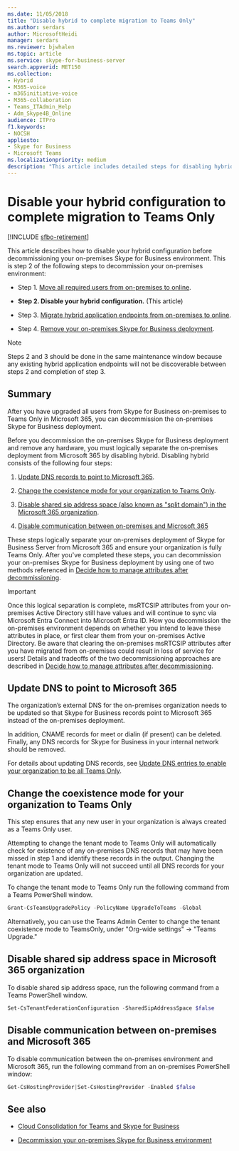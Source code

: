 ```yaml
---
ms.date: 11/05/2018
title: "Disable hybrid to complete migration to Teams Only"
ms.author: serdars
author: MicrosoftHeidi
manager: serdars
ms.reviewer: bjwhalen
ms.topic: article
ms.service: skype-for-business-server
search.appverid: MET150
ms.collection: 
- Hybrid 
- M365-voice
- m365initiative-voice
- M365-collaboration
- Teams_ITAdmin_Help
- Adm_Skype4B_Online
audience: ITPro
f1.keywords:
- NOCSH
appliesto:
- Skype for Business 
- Microsoft Teams
ms.localizationpriority: medium
description: "This article includes detailed steps for disabling hybrid as part of cloud consolidation for Teams and Skype for Business."
---
```


# Disable your hybrid configuration to complete migration to Teams Only 

[!INCLUDE [sfbo-retirement](../../Hub/includes/sfbo-retirement.md)]


This article describes how to disable your hybrid configuration before decommissioning your on-premises Skype for Business environment. This is step 2 of the following steps to decommission your on-premises environment:

- Step 1. [Move all required users from on-premises to online](decommission-move-on-prem-users.md).

- **Step 2. Disable your hybrid configuration.** (This article)

- Step 3. [Migrate hybrid application endpoints from on-premises to online](decommission-move-on-prem-endpoints.md).

- Step 4. [Remove your on-premises Skype for Business deployment](decommission-remove-on-prem.md).

> [!NOTE]
> Steps 2 and 3 should be done in the same maintenance window because any existing hybrid application endpoints will not be discoverable between steps 2 and completion of step 3.


## Summary

After you have upgraded all users from Skype for Business on-premises to Teams Only in Microsoft 365, you can decommission the on-premises Skype for Business deployment.

Before you decommission the on-premises Skype for Business deployment and remove any hardware, you must logically separate the on-premises deployment from Microsoft 365 by disabling hybrid. Disabling hybrid consists of the following four steps:

1. [Update DNS records to point to Microsoft 365](#update-dns-to-point-to-microsoft-365).

2. [Change the coexistence mode for your organization to Teams Only](#change-the-coexistence-mode-for-your-organization-to-teams-only).

3. [Disable shared sip address space (also known as "split domain") in the Microsoft 365 organization](#disable-shared-sip-address-space-in-microsoft-365-organization).

4. [Disable communication between on-premises and Microsoft 365](#disable-communication-between-on-premises-and-microsoft-365)

These steps logically separate your on-premises deployment of Skype for Business Server from Microsoft 365 and ensure your organization is fully Teams Only. After you've completed these steps, you can decommission your on-premises Skype for Business deployment by using one of two methods referenced in [Decide how to manage attributes after decommissioning](cloud-consolidation-managing-attributes.md).

> [!Important] 
> Once this logical separation is complete, msRTCSIP attributes from your on-premises Active Directory still have values and will continue to sync via Microsoft Entra Connect into Microsoft Entra ID. How you decommission the on-premises environment depends on whether you intend to leave these attributes in place, or first clear them from your on-premises Active Directory. Be aware that clearing the on-premises msRTCSIP attributes after you have migrated from on-premises could result in loss of service for users! Details and tradeoffs of the two decommissioning approaches are described in [Decide how to manage attributes after decommissioning](cloud-consolidation-managing-attributes.md).

## Update DNS to point to Microsoft 365

The organization’s external DNS for the on-premises organization needs to be updated so that Skype for Business records point to Microsoft 365 instead of the on-premises deployment. 

In addition, CNAME records for meet or dialin (if present) can be deleted. Finally, any DNS records for Skype for Business in your internal network should be removed.

For details about updating DNS records, see [Update DNS entries to enable your organization to be all Teams Only](decommission-manage-dns-entries.md).

## Change the coexistence mode for your organization to Teams Only

This step ensures that any new user in your organization is always created as a Teams Only user. 

Attempting to change the tenant mode to Teams Only will automatically check for existence of any on-premises DNS records that may have been missed in step 1 and identify these records in the output. Changing the tenant mode to Teams Only will not succeed until all DNS records for your organization are updated. 

To change the tenant mode to Teams Only run the following command from a Teams PowerShell window.

```PowerShell
Grant-CsTeamsUpgradePolicy -PolicyName UpgradeToTeams -Global
```

Alternatively, you can use the Teams Admin Center to change the tenant coexistence mode to TeamsOnly, under "Org-wide settings" -> "Teams Upgrade."    

## Disable shared sip address space in Microsoft 365 organization
    
To disable shared sip address space, run the following command from a Teams PowerShell window.

```PowerShell
Set-CsTenantFederationConfiguration -SharedSipAddressSpace $false
```
 
## Disable communication between on-premises and Microsoft 365

To disable communication between the on-premises environment and Microsoft 365, run the following command from an on-premises PowerShell window:

```PowerShell
Get-CsHostingProvider|Set-CsHostingProvider -Enabled $false
```


## See also

- [Cloud Consolidation for Teams and Skype for Business](cloud-consolidation.md)

- [Decommission your on-premises Skype for Business environment](decommission-on-prem-overview.md)
